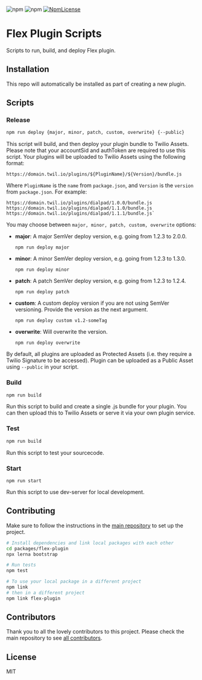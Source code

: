 ![npm](https://img.shields.io/npm/v/flex-plugin-scripts.svg?style=flat-square)
![npm](https://img.shields.io/npm/dt/flex-plugin-scripts.svg?style=flat-square)
[![NpmLicense](https://img.shields.io/npm/l/flex-plugin-scripts.svg?style=flat-square)](LICENSE.md)

# Flex Plugin Scripts

Scripts to run, build, and deploy Flex plugin.

## Installation

This repo will automatically be installed as part of creating a new plugin.

## Scripts

### Release

```bash
npm run deploy {major, minor, patch, custom, overwrite} {--public}
```

This script will build, and then deploy your plugin bundle to Twilio Assets. Please note that your accountSid and authToken are required to use this script. Your plugins will be uploaded to Twilio Assets using the following format:

```text
https://domain.twil.io/plugins/${PluginName}/${Version}/bundle.js
```

Where `PluginName` is the `name` from `package.json`, and `Version` is the `version` from `package.json`. For example:

```text
https://domain.twil.io/plugins/dialpad/1.0.0/bundle.js
https://domain.twil.io/plugins/dialpad/1.1.0/bundle.js
https://domain.twil.io/plugins/dialpad/1.1.1/bundle.js`
```

You may choose between `major, minor, patch, custom, overwrite` options:

* **major**: A major SemVer deploy version, e.g. going from 1.2.3 to 2.0.0. 

    `npm run deploy major` 

* **minor**: A minor SemVer deploy version, e.g. going from 1.2.3 to 1.3.0. 

    `npm run deploy minor` 

* **patch**: A patch SemVer deploy version, e.g. going from 1.2.3 to 1.2.4.

    `npm run deploy patch`

* **custom**: A custom deploy version if you are not using SemVer versioning. Provide the version as the next argument.

    `npm run deploy custom v1.2-someTag`

* **overwrite**: Will overwrite the version. 

    `npm run deploy overwrite`

By default, all plugins are uploaded as Protected Assets (i.e. they require a Twilio Signature to be accessed). Plugin can be uploaded as a Public Asset using `--public` in your script.

### Build

```bash
npm run build
```

Run this script to build and create a single .js bundle for your plugin. You can then upload this to Twilio Assets or serve it via your own plugin service.

### Test

```bash
npm run build
```

Run this script to test your sourcecode.

### Start

```text
npm run start
```

Run this script to use dev-server for local development.

## Contributing

Make sure to follow the instructions in the [main repository](https://github.com/twilio/flex-plugin-builder#contributing) to set up the project.

```bash
# Install dependencies and link local packages with each other
cd packages/flex-plugin
npx lerna bootstrap

# Run tests
npm test

# To use your local package in a different project
npm link
# then in a different project
npm link flex-plugin
```

## Contributors

Thank you to all the lovely contributors to this project. Please check the main repository to see [all contributors](https://github.com/twilio/flex-plugin-builder#contributors).

## License

MIT

